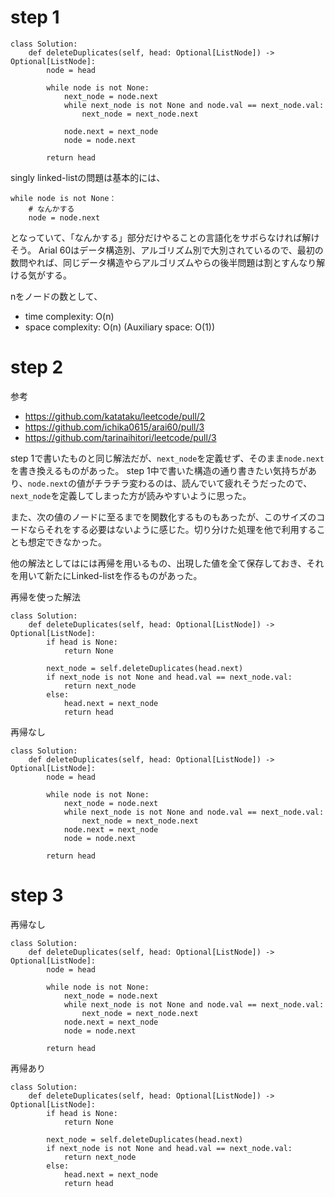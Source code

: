 # step 1
```python3
class Solution:
    def deleteDuplicates(self, head: Optional[ListNode]) -> Optional[ListNode]:
        node = head

        while node is not None:
            next_node = node.next
            while next_node is not None and node.val == next_node.val:
                next_node = next_node.next

            node.next = next_node
            node = node.next

        return head
```

singly linked-listの問題は基本的には、
```python3
while node is not None：
    # なんかする
    node = node.next
```
となっていて、「なんかする」部分だけやることの言語化をサボらなければ解けそう。
Arial 60はデータ構造別、アルゴリズム別で大別されているので、最初の数問やれば、同じデータ構造やらアルゴリズムやらの後半問題は割とすんなり解ける気がする。

nをノードの数として、
- time complexity: O(n)
- space complexity: O(n) (Auxiliary space: O(1))

# step 2
参考
- https://github.com/katataku/leetcode/pull/2
- https://github.com/ichika0615/arai60/pull/3
- https://github.com/tarinaihitori/leetcode/pull/3

step 1で書いたものと同じ解法だが、`next_node`を定義せず、そのまま`node.next`を書き換えるものがあった。
step 1中で書いた構造の通り書きたい気持ちがあり、`node.next`の値がチラチラ変わるのは、読んでいて疲れそうだったので、`next_node`を定義してしまった方が読みやすいように思った。

また、次の値のノードに至るまでを関数化するものもあったが、このサイズのコードならそれをする必要はないように感じた。切り分けた処理を他で利用することも想定できなかった。

他の解法としてはには再帰を用いるもの、出現した値を全て保存しておき、それを用いて新たにLinked-listを作るものがあった。

再帰を使った解法
```python3
class Solution:
    def deleteDuplicates(self, head: Optional[ListNode]) -> Optional[ListNode]:
        if head is None:
            return None
        
        next_node = self.deleteDuplicates(head.next)
        if next_node is not None and head.val == next_node.val:
            return next_node
        else:
            head.next = next_node
            return head
```

再帰なし
```python3
class Solution:
    def deleteDuplicates(self, head: Optional[ListNode]) -> Optional[ListNode]:
        node = head

        while node is not None:
            next_node = node.next
            while next_node is not None and node.val == next_node.val:
                next_node = next_node.next
            node.next = next_node
            node = node.next
        
        return head
```

# step 3
再帰なし
```python3
class Solution:
    def deleteDuplicates(self, head: Optional[ListNode]) -> Optional[ListNode]:
        node = head

        while node is not None:
            next_node = node.next
            while next_node is not None and node.val == next_node.val:
                next_node = next_node.next
            node.next = next_node
            node = node.next
        
        return head
```

再帰あり
```python3
class Solution:
    def deleteDuplicates(self, head: Optional[ListNode]) -> Optional[ListNode]:
        if head is None:
            return None
        
        next_node = self.deleteDuplicates(head.next)
        if next_node is not None and head.val == next_node.val:
            return next_node
        else:
            head.next = next_node
            return head
```